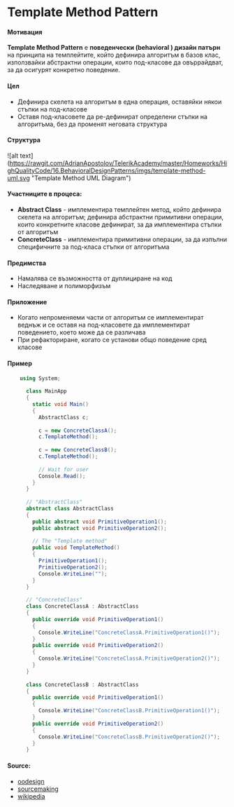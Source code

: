 # Template Method Pattern

#### Мотивация
**Template Method Pattern** е **поведенчески (behavioral ) дизайн патърн** на принципа на темплейтите, който дефинира алгоритъм в базов клас,
използвайки абстрактни операции, които под-класове да овъррайдват, за да осигурят конкретно поведение.

#### Цел
* Дефинира скелета на алгоритъм в една операция, оставяйки някои стъпки на под-класове
* Оставя под-класовете да ре-дефинират определени стъпки на алгоритъма, без да променят неговата структура

#### Структура 
 ![alt text] (https://rawgit.com/AdrianApostolov/TelerikAcademy/master/Homeworks/HighQualityCode/16.BehavioralDesignPatterns/imgs/template-method-uml.svg "Template Method UML Diagram")

#### Участниците в процеса:
- **Abstract Class** - имплементира темплейтен метод, който дефинира скелета на алгоритъм; дефинира абстрактни примитивни операции, които конкретните класове дефинират, за да имплементира стъпки от алгоритъм
- **ConcreteClass** - имплементира примитивни операции, за да изпълни специфичните за под-класа стъпки от алгоритъма 

#### Предимства
* Намалява се възможността от дуплициране на код
* Наследяване и полиморфизъм

#### Приложение
* Когато непроменяеми части от алгоритъм се имплементират веднъж и се оставя на под-класовете да имплементират 
поведението, което може да се различава
* При рефакториране, когато се установи общо поведение сред класове

#### Пример
~~~c#
    using System;
    
      class MainApp
      {
        static void Main()
        {
          AbstractClass c;
     
          c = new ConcreteClassA();
          c.TemplateMethod();
    
          c = new ConcreteClassB();
          c.TemplateMethod();
    
          // Wait for user 
          Console.Read();
        }
      }
    
      // "AbstractClass"
      abstract class AbstractClass
      {
        public abstract void PrimitiveOperation1();
        public abstract void PrimitiveOperation2();
    
        // The "Template method" 
        public void TemplateMethod()
        {
          PrimitiveOperation1();
          PrimitiveOperation2();
          Console.WriteLine("");
        }
      }
    
      // "ConcreteClass" 
      class ConcreteClassA : AbstractClass
      {
        public override void PrimitiveOperation1()
        {
          Console.WriteLine("ConcreteClassA.PrimitiveOperation1()");
        }
        public override void PrimitiveOperation2()
        {
          Console.WriteLine("ConcreteClassA.PrimitiveOperation2()");
        }
      }
    
      class ConcreteClassB : AbstractClass
      {
        public override void PrimitiveOperation1()
        {
          Console.WriteLine("ConcreteClassB.PrimitiveOperation1()");
        }
        public override void PrimitiveOperation2()
        {
          Console.WriteLine("ConcreteClassB.PrimitiveOperation2()");
        }
      }
~~~
#### Source:
* [oodesign](http://www.oodesign.com/template-method-pattern.html)
* [sourcemaking](https://sourcemaking.com/design_patterns/template_method/c-sharp-dot-net)
* [wikipedia](https://en.wikipedia.org/wiki/Template_method_pattern)